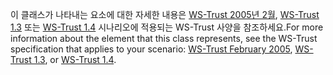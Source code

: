 <span data-ttu-id="414b8-101">이 클래스가 나타내는 요소에 대한 자세한 내용은 [WS-Trust 2005년 2월](http://schemas.xmlsoap.org/ws/2005/02/trust/), [WS-Trust 1.3](http://docs.oasis-open.org/ws-sx/ws-trust/200512/ws-trust-1.3-os.html) 또는 [WS-Trust 1.4](http://docs.oasis-open.org/ws-sx/ws-trust/v1.4/os/ws-trust-1.4-spec-os.html) 시나리오에 적용되는 WS-Trust 사양을 참조하세요.</span><span class="sxs-lookup"><span data-stu-id="414b8-101">For more information about the element that this class represents, see the WS-Trust specification that applies to your scenario: [WS-Trust February 2005](http://schemas.xmlsoap.org/ws/2005/02/trust/), [WS-Trust 1.3](http://docs.oasis-open.org/ws-sx/ws-trust/200512/ws-trust-1.3-os.html), or [WS-Trust 1.4](http://docs.oasis-open.org/ws-sx/ws-trust/v1.4/os/ws-trust-1.4-spec-os.html).</span></span>
